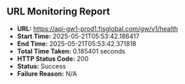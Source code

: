 ## URL Monitoring Report

- **URL:** https://api-gw1-prod1.fisglobal.com/gw/v1/health
- **Start Time:** 2025-05-21T05:53:42.186417
- **End Time:** 2025-05-21T05:53:42.371818
- **Total Time Taken:** 0.185401 seconds
- **HTTP Status Code:** 200
- **Status:** Success
- **Failure Reason:** N/A
